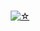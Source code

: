 <a href="https://github.com/u7r">
  <p align="center">
    <img src="https://github-readme-stats.vercel.app/api?username=u7r&show_icons=true&theme=dark&text_color=EAD3FF&icon_color=EAD3FF" alt="">
</a>
<a href="https://github.com/u7r">
    <br>
    <img src="https://komarev.com/ghpvc/?username=u7r&color=lightgrey" alt="☆">
  </p>
</a>
